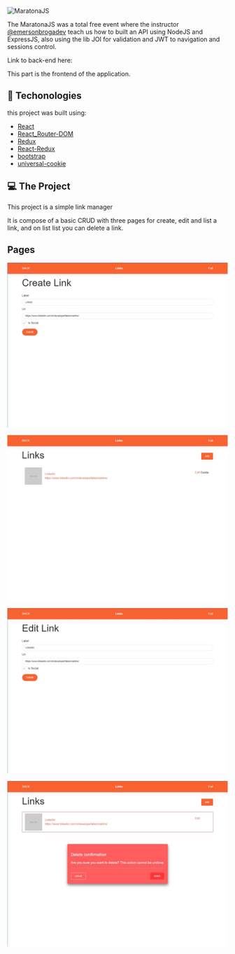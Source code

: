 ![MaratonaJS](http://s3.emerson.link/prints/2020-07-05-074937-06n3n.png)

The MaratonaJS was a total free event where the instructor [@emersonbrogadev](https://www.instagram.com/emersonbrogadev/)
teach us how to built an API using NodeJS and ExpressJS, also using the lib JOI for validation and JWT to navigation and sessions control.

Link to back-end here:

This part is the frontend of the application.

## 🚀 Techonologies

this project was built using:


- [React](https://reactjs.org)
- [React_Router-DOM](https://reactrouter.com/web/guides/quick-start)
- [Redux](https://redux.js.org/)
- [React-Redux](https://react-redux.js.org/)
- [bootstrap](https://getbootstrap.com/)
- [universal-cookie](https://github.com/reactivestack/cookies/tree/master/packages/universal-cookie)

## 💻 The Project

This project is a simple link manager

It is compose of a basic CRUD with three pages for create, edit and list a link, and on list list you can delete a link.

## Pages


![CreateLink](https://github.com/devfabiorm/maratonaJS-frontend-links/blob/master/images/Create%20Link.jpg)

![ListLinks](https://github.com/devfabiorm/maratonaJS-frontend-links/blob/master/images/List%20links.jpg)


![EditLink](https://github.com/devfabiorm/maratonaJS-frontend-links/blob/master/images/Edit%20Link.jpg)


![DeleteLink](https://github.com/devfabiorm/maratonaJS-frontend-links/blob/master/images/Delete%20Link.jpg)
